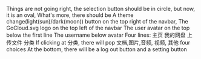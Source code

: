 Things are not going right, the selection button should be in circle, but now, it is an oval, What's more, there should be A theme change(light(sun)/dark(moon)) button on the top right of the navbar,
The GoCloud.svg logo on the top left of the navbar
The user avatar on the top below the first line
The username below avatar
Four lines:
主页
我的网盘
上传文件
分类
If clicking at 分类, there will pop 文档,图片,音频, 视频, 其他 four choices
At the bottom, there will be a log out button and a setting button
